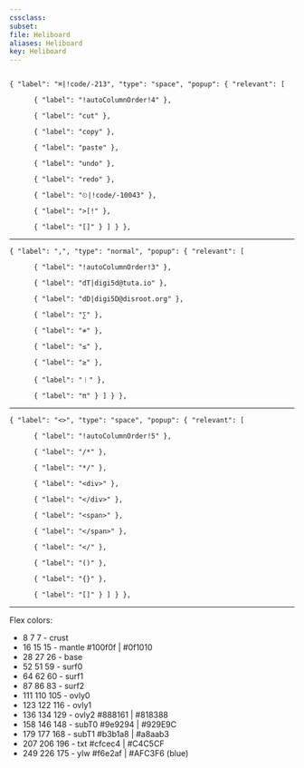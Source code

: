 ```yaml
---
cssclass:
subset:
file: Heliboard
aliases: Heliboard
key: Heliboard
---
```

```

{ "label": "⌘|!code/-213", "type": "space", "popup": { "relevant": [

      { "label": "!autoColumnOrder!4" },

      { "label": "️cut" },

      { "label": "copy" },

      { "label": "paste" },

      { "label": "undo" },

      { "label": "redo" },

      { "label": "⏲|!code/-10043" },

      { "label": ">[!" },

      { "label": "[]" } ] } },
```

---
```
{ "label": ",", "type": "normal", "popup": { "relevant": [

      { "label": "!autoColumnOrder!3" },

      { "label": "dT|digi5d@tuta.io" },

      { "label": "dD|digi5D@disroot.org" },

      { "label": "∑" },

      { "label": "≉" },

      { "label": "≤" },

      { "label": "≥" },

      { "label": "︱" },

      { "label": "π" } ] } },
```

---
```
{ "label": "<>", "type": "space", "popup": { "relevant": [

      { "label": "!autoColumnOrder!5" },

      { "label": "/*" },

      { "label": "*/" },

      { "label": "<div>" },

      { "label": "</div>" },

      { "label": "<span>" },

      { "label": "</span>" },

      { "label": "</" },

      { "label": "()" },

      { "label": "{}" },

      { "label": "[]" } ] } },
```

---

Flex colors:
-  8 7 7 - crust 
-  16 15 15 - mantle #100f0f | #0f1010
-  28 27 26 - base
-  52 51 59 - surf0
-  64 62 60 - surf1
-  87 86 83 - surf2
-  111 110 105 - ovly0
-  123 122 116 - ovly1 
-  136 134 129 - ovly2 #888161 | #818388
-  158 146 148 - subT0 #9e9294 | #929E9C
-  179 177 168 - subT1 #b3b1a8 | #a8aab3
-  207 206 196 - txt #cfcec4 | #C4C5CF
-  249 226 175 - ylw #f6e2af | #AFC3F6 (blue)